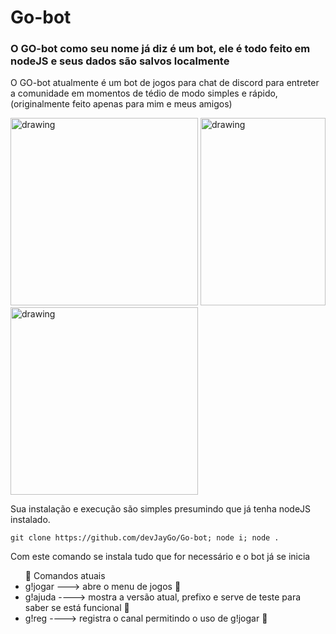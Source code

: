 # Go-bot
<h3>
O GO-bot como seu nome já diz é um bot, ele é todo feito em nodeJS e seus dados são salvos localmente
</h3>

O GO-bot atualmente é um bot de jogos para chat de discord para entreter a comunidade em momentos de tédio de modo simples e rápido, (originalmente feito apenas para mim e meus amigos)

<div>
<img src="https://github.com/devJayGo/Go-bot/blob/main/src/dataBase/assets/playing.PNG" alt="drawing" width="300" height="300"/>
<img src="https://github.com/devJayGo/Go-bot/blob/main/src/dataBase/assets/jogos.PNG" alt="drawing" width="200" height="300"/>
<img src="https://github.com/devJayGo/Go-bot/blob/main/src/dataBase/assets/forca.PNG" alt="drawing" width="300"/>
<div/>

Sua instalação e execução são simples presumindo que já tenha nodeJS instalado.
```
git clone https://github.com/devJayGo/Go-bot; node i; node .
```
Com este comando se instala tudo que for necessário e o bot já se inicia

<ul>
  📌 Comandos atuais
  <li>
    g!jogar   ---> abre o menu de jogos 🔸
  </li>
  <li>
    g!ajuda  ----> mostra a versão atual, prefixo e serve de teste para saber se está funcional 🔸
  </li>
  <li>
    g!reg    ----> registra o canal permitindo o uso de g!jogar 🔸
  </li>
</ul>
